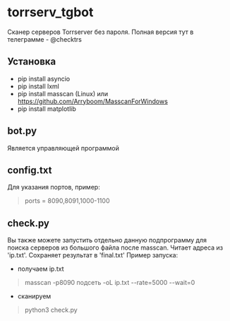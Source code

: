 # torrserv_tgbot

Сканер серверов Torrserver без пароля. Полная версия тут в телеграмме - @checktrs

## Установка

+ pip install asyncio
+ pip install lxml
+ pip install masscan (Linux) или https://github.com/Arryboom/MasscanForWindows
+ pip install matplotlib

## bot.py

Является управляющей программой

## config.txt

Для указания портов, пример:

> ports = 8090,8091,1000-1100

## check.py

Вы также можете запустить отдельно данную подпрограмму для поиска серверов из большого файла после masscan.
Читает адреса из 'ip.txt'. Сохраняет результат в 'final.txt'
Пример запуска:
+ получаем ip.txt
> masscan -p8090 подсеть -oL ip.txt --rate=5000 --wait=0
+ сканируем
> python3 check.py
